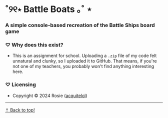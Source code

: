 # ˚୨୧⋆ Battle Boats ｡˚ ⋆

### A simple console-based recreation of the **Battle Ships** board game

### ♡ **Why does this exist?**

* This is an assignment for school. Uploading a `.zip` file of my code felt unnatural and clunky, so I uploaded it to GitHub. That means, if you're not one of my teachers, you probably won't find anything interesting here.

### ♡ **Licensing**

* Copyright © 2024 Rosie ([acquitelol](https://github.com/acquitelol))

<hr />

<a href="#top">⇡ Back to top️!</a>

